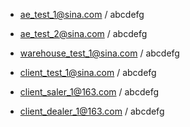 * ae_test_1@sina.com / abcdefg

* ae_test_2@sina.com / abcdefg

* warehouse_test_1@sina.com / abcdefg

* client_test_1@sina.com / abcdefg

* client_saler_1@163.com / abcdefg

* client_dealer_1@163.com / abcdefg
